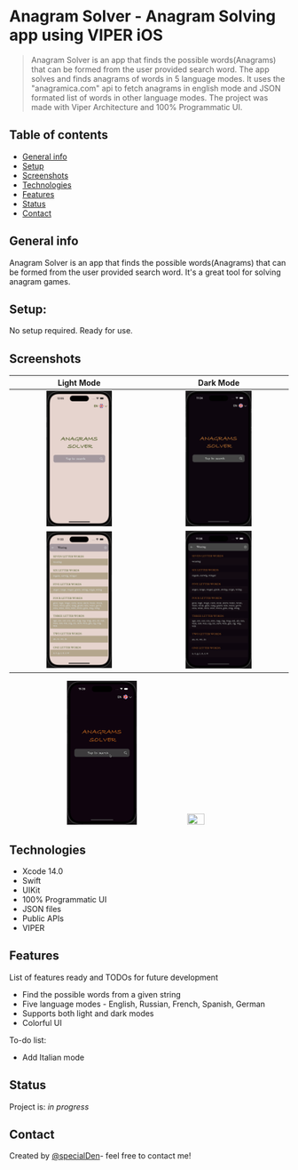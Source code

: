 # Anagram Solver - Anagram Solving app using VIPER iOS
> Anagram Solver is an app that finds the possible words(Anagrams) that can be formed from the user provided search word. The app solves and finds anagrams of words in 5 language modes. It uses the "anagramica.com" api to fetch anagrams in english mode and JSON formated list of words in other language modes. The project was made with Viper Architecture and 100% Programmatic UI.

## Table of contents
* [General info](#general-info)
* [Setup](#Setup)
* [Screenshots](#screenshots)
* [Technologies](#technologies)
* [Features](#features)
* [Status](#status)
* [Contact](#contact)

## General info
Anagram Solver is an app that finds the possible words(Anagrams) that can be formed from the user provided search word. It's a great tool for solving anagram games.


## Setup:

No setup required. Ready for use.


## Screenshots

| Light Mode             |  Dark Mode |
:-------------------------:|:-------------------------:
<img src="https://github.com/specialDen/Anagram-Solver/blob/main/Anagram%20Solver/ReadmeFIles/AnagramSolverScreenshot_1.png"  width="50%" height="50%">  |  <img src="https://github.com/specialDen/Anagram-Solver/blob/main/Anagram%20Solver/ReadmeFIles/AnagramSolverScreenshot_2.png"  width="50%" height="50%">
<img src="https://github.com/specialDen/Anagram-Solver/blob/main/Anagram%20Solver/ReadmeFIles/AnagramSolverScreenshot_3.png"  width="50%" height="50%">  |  <img src="https://github.com/specialDen/Anagram-Solver/blob/main/Anagram%20Solver/ReadmeFIles/AnagramSolverScreenshot_4.png"  width="50%" height="50%">

<p align="center">
<img src="https://github.com/specialDen/Anagram-Solver/blob/main/Anagram%20Solver/ReadmeFIles/AnagramSolver_1.gif"  width="25%" height="25%" />
  &nbsp; &nbsp; &nbsp; &nbsp; &nbsp;
<img src="https://github.com/specialDen/Anagram-Solver/blob/main/Anagram%20Solver/ReadmeFIles/AnagramSolver_2.gif"  width="25%" height="25%" />
</p>

## Technologies
* Xcode 14.0
* Swift
* UIKit
* 100% Programmatic UI
* JSON files
* Public APIs
* VIPER

## Features
List of features ready and TODOs for future development

* Find the possible words from a given string
* Five language modes - English, Russian, French, Spanish, German
* Supports both light and dark modes
* Colorful UI


To-do list:
* Add Italian mode

## Status
Project is: _in progress_

## Contact
Created by [@specialDen](https://github.com/specialDen)- feel free to contact me!
